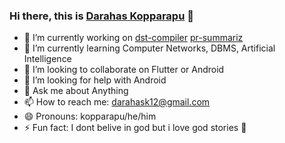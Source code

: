 ### Hi there, this is [Darahas Kopparapu](https://www.linkedin.com/in/darahask/) 👋

- 🔭 I’m currently working on [dst-compiler](https://github.com/darahask/dst-custom-compiler) [pr-summariz](https://github.com/darahask/pr-summarise)
- 🌱 I’m currently learning Computer Networks, DBMS, Artificial Intelligence
- 👯 I’m looking to collaborate on Flutter or Android
- 🤔 I’m looking for help with Android
- 💬 Ask me about Anything
- 📫 How to reach me: darahask12@gmail.com
- 😄 Pronouns: kopparapu/he/him
- ⚡ Fun fact: I dont belive in god but i love god stories 🦖
